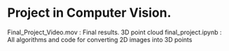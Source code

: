 # Project in Computer Vision.

Final_Project_Video.mov  : Final results. 3D point cloud
final_project.ipynb      : All algorithms and code for converting 2D images into 3D points

